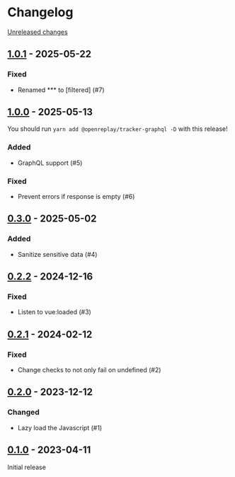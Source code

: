 # Changelog 

[Unreleased changes](https://github.com/rapidez/openreplay/compare/1.0.1...1.0.1)
## [1.0.1](https://github.com/rapidez/openreplay/releases/tag/1.0.1) - 2025-05-22

### Fixed

- Renamed *** to [filtered] (#7)

## [1.0.0](https://github.com/rapidez/openreplay/releases/tag/1.0.0) - 2025-05-13

You should run `yarn add @openreplay/tracker-graphql -D` with this release!

### Added

- GraphQL support (#5)

### Fixed

- Prevent errors if response is empty (#6)

## [0.3.0](https://github.com/rapidez/openreplay/releases/tag/0.3.0) - 2025-05-02

### Added

- Sanitize sensitive data (#4)

## [0.2.2](https://github.com/rapidez/openreplay/releases/tag/0.2.2) - 2024-12-16

### Fixed

- Listen to vue:loaded (#3)

## [0.2.1](https://github.com/rapidez/openreplay/releases/tag/0.2.1) - 2024-02-12

### Fixed

- Change checks to not only fail on undefined (#2)

## [0.2.0](https://github.com/rapidez/openreplay/releases/tag/0.2.0) - 2023-12-12

### Changed

- Lazy load the Javascript (#1)

## [0.1.0](https://github.com/rapidez/openreplay/releases/tag/0.1.0) - 2023-04-11

Initial release

